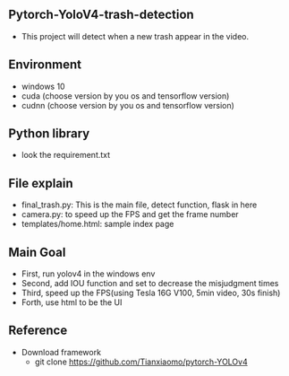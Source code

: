 ## Pytorch-YoloV4-trash-detection
* This project will detect when a new trash appear in the video.
## Environment
* windows 10
* cuda (choose version by you os and tensorflow version)
* cudnn (choose version by you os and tensorflow version)

## Python library
* look the requirement.txt

## File explain
* final_trash.py: This is the main file, detect function, flask in here
* camera.py: to speed up the FPS and get the frame number
* templates/home.html: sample index page

## Main Goal
* First, run yolov4 in the windows env
* Second, add IOU function and set to decrease the misjudgment times
* Third, speed up the FPS(using Tesla 16G V100, 5min video, 30s finish)
* Forth, use html to be the UI

## Reference
* Download framework
  * git clone https://github.com/Tianxiaomo/pytorch-YOLOv4
